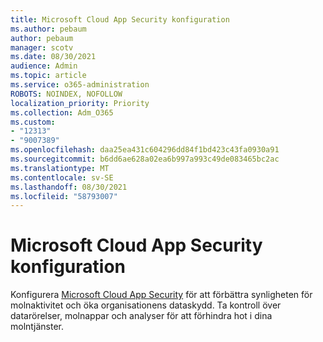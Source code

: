 ```yaml
---
title: Microsoft Cloud App Security konfiguration
ms.author: pebaum
author: pebaum
manager: scotv
ms.date: 08/30/2021
audience: Admin
ms.topic: article
ms.service: o365-administration
ROBOTS: NOINDEX, NOFOLLOW
localization_priority: Priority
ms.collection: Adm_O365
ms.custom:
- "12313"
- "9007389"
ms.openlocfilehash: daa25ea431c604296dd84f1bd423c43fa0930a91
ms.sourcegitcommit: b6dd6ae628a02ea6b997a993c49de083465bc2ac
ms.translationtype: MT
ms.contentlocale: sv-SE
ms.lasthandoff: 08/30/2021
ms.locfileid: "58793007"
---
```

# <a name="microsoft-cloud-app-security-setup"></a>Microsoft Cloud App Security konfiguration

Konfigurera [Microsoft Cloud App Security](https://aka.ms/cloudappsecuritysetup) för att förbättra synligheten för molnaktivitet och öka organisationens dataskydd. Ta kontroll över datarörelser, molnappar och analyser för att förhindra hot i dina molntjänster.

